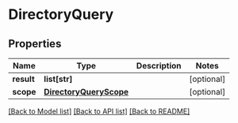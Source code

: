 # DirectoryQuery

## Properties
Name | Type | Description | Notes
------------ | ------------- | ------------- | -------------
**result** | **list[str]** |  | [optional] 
**scope** | [**DirectoryQueryScope**](DirectoryQueryScope.md) |  | [optional] 

[[Back to Model list]](../README.md#documentation-for-models) [[Back to API list]](../README.md#documentation-for-api-endpoints) [[Back to README]](../README.md)


